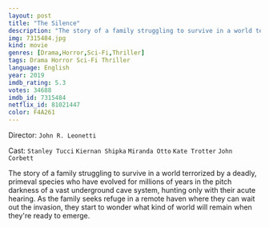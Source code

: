 ```yaml
---
layout: post
title: "The Silence"
description: "The story of a family struggling to survive in a world terrorized by a deadly, primeval species who have evolved for millions of years in the pitch darkness of a vast underground cave system, hunting only with their acute hearing. As the family seeks refuge in a remote haven where they can wait out the invasion, they start to wonder what kind of world will remain when they're ready to emerge..."
img: 7315484.jpg
kind: movie
genres: [Drama,Horror,Sci-Fi,Thriller]
tags: Drama Horror Sci-Fi Thriller 
language: English
year: 2019
imdb_rating: 5.3
votes: 34688
imdb_id: 7315484
netflix_id: 81021447
color: F4A261
---
```

Director: `John R. Leonetti`  

Cast: `Stanley Tucci` `Kiernan Shipka` `Miranda Otto` `Kate Trotter` `John Corbett` 

The story of a family struggling to survive in a world terrorized by a deadly, primeval species who have evolved for millions of years in the pitch darkness of a vast underground cave system, hunting only with their acute hearing. As the family seeks refuge in a remote haven where they can wait out the invasion, they start to wonder what kind of world will remain when they're ready to emerge.